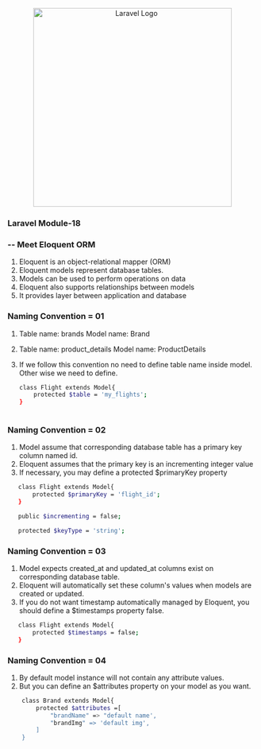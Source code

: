 <p align="center"><a href="https://laravel.com" target="_blank"><img src="https://raw.githubusercontent.com/laravel/art/master/logo-lockup/5%20SVG/2%20CMYK/1%20Full%20Color/laravel-logolockup-cmyk-red.svg" width="400" alt="Laravel Logo"></a></p>

### Laravel Module-18

### --  Meet Eloquent ORM
   
1. Eloquent is an object-relational mapper (ORM)
2. Eloquent models represent database tables.
3. Models can be used to perform operations on data
4. Eloquent also supports relationships between models
5. It provides layer between application and database
   

### Naming Convention = 01

 1. Table name: brands Model name: Brand
 2. Table name: product_details Model name: ProductDetails
 3. If we follow this convention no need to define table name inside model. Other wise we need to define.


    ```bash
    class Flight extends Model{
        protected $table = 'my_flights';
    }
        
    ```

### Naming Convention = 02

1. Model assume that corresponding database table has a primary key column named id.
2. Eloquent assumes that the primary key is an incrementing integer value
3. If necessary, you may define a protected $primaryKey property

 ```bash
    class Flight extends Model{
        protected $primaryKey = 'flight_id';
    }     
```      

 ```bash
    public $incrementing = false;    
```    

 ```bash
    protected $keyType = 'string';     
```    
### Naming Convention = 03

1. Model expects created_at and updated_at columns exist on corresponding database table.
2. Eloquent will automatically set these column's values when models are created or updated.
3. If you do not want timestamp automatically managed by Eloquent, you should define a $timestamps property false.

 ```bash
    class Flight extends Model{
        protected $timestamps = false;
    } 
```
### Naming Convention = 04

1. By default model instance will not contain any attribute values.
2. But you can define an $attributes property on your model as you want.

```bash
    class Brand extends Model{
        protected $attributes =[
            "brandName" => "default name',
            "brandImg" => 'default img',
        ]
    }
```
